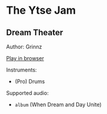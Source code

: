 # The Ytse Jam

## Dream Theater

Author: Grinnz

[Play in browser](http://pages.cs.wisc.edu/~tolly/customs/dream-theater/the-ytse-jam)

Instruments:

  * (Pro) Drums

Supported audio:

  * `album` (When Dream and Day Unite)

